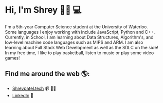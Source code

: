 # Hi, I'm Shrey 👋🏾 💻

I'm a 5th-year Computer Science student at the University of Waterloo. Some languages I enjoy working with include JavaScript, Python and C++. Currently, in School, I am learning about Data Structures, Algorithm's, and low-level machine code languages such as MIPS and ARM. I am also learning about Full Stack Web Development as well as the SDLC on the side! In my free time, I like to play basketball, listen to music or play some video games!

## Find me around the web 🌎:
- <a href="https://www.shreypatel.tech">Shreypatel.tech</a> 📹 ✍🏾
- <a href="https://www.linkedin.com/in/shrey079">LinkedIn</a> 💼






<!--
**shrey079/shrey079** is a ✨ _special_ ✨ repository because its `README.md` (this file) appears on your GitHub profile.

Here are some ideas to get you started:

- 🔭 I’m currently working on ...
- 🌱 I’m currently learning ...
- 👯 I’m looking to collaborate on ...
- 🤔 I’m looking for help with ...
- 💬 Ask me about ...
- 📫 How to reach me: ...
- 😄 Pronouns: ...
- ⚡ Fun fact: ...
-->
